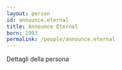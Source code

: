 ```yaml
---
layout: person
id: announce.eternal
title: Announce Eternal
born: 1993
permalink: /people/announce.eternal
---
```


Dettagli della persona 
